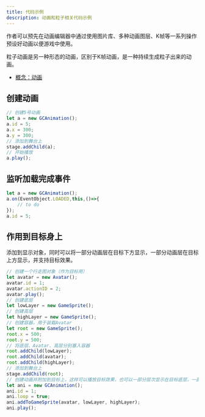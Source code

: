 ```yaml
---
title: 代码示例
description: 动画和粒子相关代码示例
---
```


作者可以预先在动画编辑器中通过使用图片库、多种动画图层、K帧等一系列操作预设好动画以便游戏中使用。

粒子动画是另一种形态的动画，区别于K帧动画，是一种持续生成粒子出来的动画。

- [概念：动画](/zh_hans/getting-started/animation)

## 创建动画

```ts [Script.ts]
// 创建5号动画
let a = new GCAnimation();
a.id = 5;
a.x = 300;
a.y = 300;
// 添加到舞台上
stage.addChild(a);
// 开始播放
a.play();
```

## 监听加载完成事件

```ts [Script.ts]
let a = new GCAnimation();
a.on(EventObject.LOADED,this,()=>{
    // to do
});
a.id = 5;
```

## 作用到目标身上

添加到显示对象，同时可以将一部分动画层在目标下方显示，一部分动画层在目标上方显示，并支持目标效果。

```ts [Script.ts]
// 创建一个行走图对象（作为目标用）
let avatar = new Avatar();
avatar.id = 1;
avatar.actionID = 2;
avatar.play();
// 创建底层
let lowLayer = new GameSprite();
// 创建高层
let highLayer = new GameSprite();
// 创建容器，用于装载Avatar
let root = new GameSprite();
root.x = 500;
root.y = 500;
// 将底层、Avatar、高层分别塞入容器
root.addChild(lowLayer);
root.addChild(avatar);
root.addChild(highLayer);
// 添加到舞台上
stage.addChild(root);
// 创建动画并附加到目标上，这样可以播放目标效果，也可以一部分层次显示在目标底层，一部分层次显示在目标上层
let ani = new GCAnimation();
ani.id = 1;
ani.loop = true;
ani.addToGameSprite(avatar, lowLayer, highLayer);
ani.play();
```
<!-- 
## 参考资料

- API-单机版-客户端动画:GCAnimation
- API-单机版-客户端动画组件:UIAnimation
- API-网络版-客户端动画:GCAnimation
- API-网络版-客户端动画组件:UIAnimation -->
